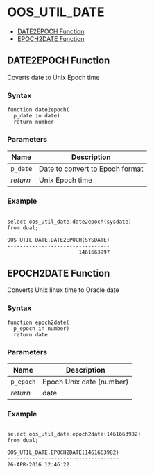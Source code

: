 # OOS_UTIL_DATE

- [DATE2EPOCH Function](#date2epoch)
- [EPOCH2DATE Function](#epoch2date)








 
## DATE2EPOCH Function<a name="date2epoch"></a>


<p>
<p>Coverts date to Unix Epoch time</p>
</p>

### Syntax
```plsql
function date2epoch(
  p_date in date)
  return number
```

### Parameters
Name | Description
--- | ---
`p_date` | Date to convert to Epoch format
*return* | Unix Epoch time
 
 


### Example
```plsql

select oos_util_date.date2epoch(sysdate)
from dual;

OOS_UTIL_DATE.DATE2EPOCH(SYSDATE)
---------------------------------
                       1461663997
```



 
## EPOCH2DATE Function<a name="epoch2date"></a>


<p>
<p>Converts Unix linux time to Oracle date</p>
</p>

### Syntax
```plsql
function epoch2date(
  p_epoch in number)
  return date
```

### Parameters
Name | Description
--- | ---
`p_epoch` | Epoch Unix date (number)
*return* | date
 
 


### Example
```plsql

select oos_util_date.epoch2date(1461663982)
from dual;

OOS_UTIL_DATE.EPOCH2DATE(1461663982)
------------------------------------
26-APR-2016 12:46:22
```



 
